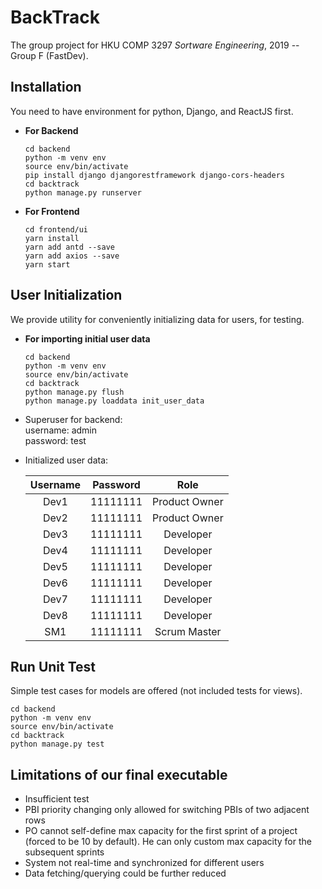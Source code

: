 # BackTrack
The group project for HKU COMP 3297 _Sortware Engineering_, 2019 -- Group F (FastDev).

## Installation
You need to have environment for python, Django, and ReactJS first.     

*   **For Backend**  
    ```
    cd backend  
    python -m venv env  
    source env/bin/activate  
    pip install django djangorestframework django-cors-headers  
    cd backtrack  
    python manage.py runserver  
    ```

*   **For Frontend**  
    ```
    cd frontend/ui  
    yarn install  
    yarn add antd --save  
    yarn add axios --save  
    yarn start  
    ```

## User Initialization
We provide utility for conveniently initializing data for users, for testing.  

*   **For importing initial user data**  
    ```
    cd backend  
    python -m venv env  
    source env/bin/activate  
    cd backtrack  
    python manage.py flush  
    python manage.py loaddata init_user_data  
    ```
*   Superuser for backend:  
    username: admin  
    password: test  

*   Initialized user data:   

    | Username | Password | Role |
    | :-------------: |:-------------:| :-----:|
    | Dev1 | 11111111 | Product Owner |
    | Dev2 | 11111111 | Product Owner |
    | Dev3 | 11111111 | Developer |
    | Dev4 | 11111111 | Developer |
    | Dev5 | 11111111 | Developer |
    | Dev6 | 11111111 | Developer |
    | Dev7 | 11111111 | Developer |
    | Dev8 | 11111111 | Developer |
    | SM1 | 11111111 | Scrum Master |

## Run Unit Test
Simple test cases for models are offered (not included tests for views).

```
cd backend  
python -m venv env  
source env/bin/activate  
cd backtrack  
python manage.py test  
```

## Limitations of our final executable
* Insufficient test
* PBI priority changing only allowed for switching PBIs of two adjacent rows  
* PO cannot self-define max capacity for the first sprint of a project (forced to be 10 by default). He can only custom max capacity for the subsequent sprints  
* System not real-time and synchronized for different users
* Data fetching/querying could be further reduced
